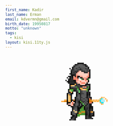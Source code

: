 ```yaml
---
first_name: Kadir 
last_name: Erman 
email: kdvermn@gmail.com
birth_date: 19950817
motto: "unknown"
tags:
  - kisi
layout: kisi.11ty.js
---
```


<style>
.art {
  position: relative;
  margin: 3em auto;
  max-width: 800px;
  padding: 0;
  text-align: center;
  width: 100%;
  position: relative;
  width: 10.5em;
  height: 13.2em;
}
.art:after {
  content: '';
  position: absolute;
  top: -0.3em;
  left: -0.3em;
  width: 0.3em;
  height: 0.3em;
  box-shadow: 0.3em 0.3em #fdfdfd,0.6em 0.3em #fdfdfd,0.9em 0.3em #fdfdfd,1.2em 0.3em #fdfdfd,1.5em 0.3em #fdfdfd,1.8em 0.3em #fdfdfd,2.1em 0.3em #fdfdfd,2.4em 0.3em #fdfdfd,2.7em 0.3em #fdfdfd,3em 0.3em #fdfdfd,3.3em 0.3em #fdfdfd,3.6em 0.3em #fdfdfd,3.9em 0.3em black,4.2em 0.3em black,4.5em 0.3em black,4.8em 0.3em black,5.1em 0.3em black,5.4em 0.3em #fdfdfd,5.7em 0.3em #fdfdfd,6em 0.3em #fdfdfd,6.3em 0.3em #fdfdfd,6.6em 0.3em #fdfdfd,6.9em 0.3em #fdfdfd,7.2em 0.3em #fdfdfd,7.5em 0.3em #fdfdfd,7.8em 0.3em #fdfdfd,8.1em 0.3em #fdfdfd,8.4em 0.3em #fdfdfd,8.7em 0.3em #fdfdfd,9em 0.3em #fdfdfd,9.3em 0.3em #fdfdfd,9.6em 0.3em #fdfdfd,9.9em 0.3em #fdfdfd,10.2em 0.3em #fdfdfd,10.5em 0.3em #fdfdfd,0.3em 0.6em #fdfdfd,0.6em 0.6em #fdfdfd,0.9em 0.6em #fdfdfd,1.2em 0.6em #fdfdfd,1.5em 0.6em #fdfdfd,1.8em 0.6em #fdfdfd,2.1em 0.6em #fdfdfd,2.4em 0.6em #fdfdfd,2.7em 0.6em #fdfdfd,3em 0.6em #fdfdfd,3.3em 0.6em black,3.6em 0.6em black,3.9em 0.6em #363536,4.2em 0.6em #545454,4.5em 0.6em #545454,4.8em 0.6em #545454,5.1em 0.6em #363536,5.4em 0.6em black,5.7em 0.6em black,6em 0.6em #fdfdfd,6.3em 0.6em #fdfdfd,6.6em 0.6em #fdfdfd,6.9em 0.6em #fdfdfd,7.2em 0.6em #fdfdfd,7.5em 0.6em #fdfdfd,7.8em 0.6em #fdfdfd,8.1em 0.6em #fdfdfd,8.4em 0.6em #fdfdfd,8.7em 0.6em #fdfdfd,9em 0.6em #fdfdfd,9.3em 0.6em #fdfdfd,9.6em 0.6em #fdfdfd,9.9em 0.6em #fdfdfd,10.2em 0.6em #fdfdfd,10.5em 0.6em #fdfdfd,0.3em 0.9em #fdfdfd,0.6em 0.9em #fdfdfd,0.9em 0.9em #fdfdfd,1.2em 0.9em #fdfdfd,1.5em 0.9em #fdfdfd,1.8em 0.9em #fdfdfd,2.1em 0.9em #fdfdfd,2.4em 0.9em #fdfdfd,2.7em 0.9em #fdfdfd,3em 0.9em black,3.3em 0.9em #363536,3.6em 0.9em #545454,3.9em 0.9em #545454,4.2em 0.9em #545454,4.5em 0.9em #545454,4.8em 0.9em #545454,5.1em 0.9em #545454,5.4em 0.9em #545454,5.7em 0.9em black,6em 0.9em black,6.3em 0.9em #fdfdfd,6.6em 0.9em #fdfdfd,6.9em 0.9em #fdfdfd,7.2em 0.9em #fdfdfd,7.5em 0.9em #fdfdfd,7.8em 0.9em #fdfdfd,8.1em 0.9em #fdfdfd,8.4em 0.9em #fdfdfd,8.7em 0.9em #fdfdfd,9em 0.9em #fdfdfd,9.3em 0.9em #fdfdfd,9.6em 0.9em #fdfdfd,9.9em 0.9em #fdfdfd,10.2em 0.9em #fdfdfd,10.5em 0.9em #fdfdfd,0.3em 1.2em #fdfdfd,0.6em 1.2em #fdfdfd,0.9em 1.2em #fdfdfd,1.2em 1.2em #fdfdfd,1.5em 1.2em #fdfdfd,1.8em 1.2em #fdfdfd,2.1em 1.2em #fdfdfd,2.4em 1.2em #fdfdfd,2.7em 1.2em black,3em 1.2em #363536,3.3em 1.2em #545454,3.6em 1.2em #545454,3.9em 1.2em #545454,4.2em 1.2em #363536,4.5em 1.2em #545454,4.8em 1.2em #545454,5.1em 1.2em #545454,5.4em 1.2em #545454,5.7em 1.2em #545454,6em 1.2em #545454,6.3em 1.2em black,6.6em 1.2em #fdfdfd,6.9em 1.2em #fdfdfd,7.2em 1.2em #fdfdfd,7.5em 1.2em #fdfdfd,7.8em 1.2em #fdfdfd,8.1em 1.2em #fdfdfd,8.4em 1.2em #fdfdfd,8.7em 1.2em #fdfdfd,9em 1.2em #fdfdfd,9.3em 1.2em #fdfdfd,9.6em 1.2em #fdfdfd,9.9em 1.2em #fdfdfd,10.2em 1.2em #fdfdfd,10.5em 1.2em #fdfdfd,0.3em 1.5em #fdfdfd,0.6em 1.5em #fdfdfd,0.9em 1.5em #fdfdfd,1.2em 1.5em #fdfdfd,1.5em 1.5em #fdfdfd,1.8em 1.5em #fdfdfd,2.1em 1.5em #363536,2.4em 1.5em #fdfdfd,2.7em 1.5em black,3em 1.5em #545454,3.3em 1.5em #545454,3.6em 1.5em #363536,3.9em 1.5em #545454,4.2em 1.5em #545454,4.5em 1.5em #363536,4.8em 1.5em #545454,5.1em 1.5em #545454,5.4em 1.5em #545454,5.7em 1.5em #363536,6em 1.5em #545454,6.3em 1.5em black,6.6em 1.5em #fdfdfd,6.9em 1.5em #fdfdfd,7.2em 1.5em #fdfdfd,7.5em 1.5em #fdfdfd,7.8em 1.5em #fdfdfd,8.1em 1.5em #fdfdfd,8.4em 1.5em #fdfdfd,8.7em 1.5em #fdfdfd,9em 1.5em #fdfdfd,9.3em 1.5em #fdfdfd,9.6em 1.5em #fdfdfd,9.9em 1.5em #fdfdfd,10.2em 1.5em #fdfdfd,10.5em 1.5em #fdfdfd,0.3em 1.8em #fdfdfd,0.6em 1.8em #fdfdfd,0.9em 1.8em #fdfdfd,1.2em 1.8em #fdfdfd,1.5em 1.8em #fdfdfd,1.8em 1.8em #fdfdfd,2.1em 1.8em #fdfdfd,2.4em 1.8em #363536,2.7em 1.8em #212121,3em 1.8em #363536,3.3em 1.8em #545454,3.6em 1.8em #545454,3.9em 1.8em #363536,4.2em 1.8em #363536,4.5em 1.8em #212121,4.8em 1.8em #363536,5.1em 1.8em #545454,5.4em 1.8em #545454,5.7em 1.8em #545454,6em 1.8em #363536,6.3em 1.8em #545454,6.6em 1.8em black,6.9em 1.8em #fdfdfd,7.2em 1.8em #fdfdfd,7.5em 1.8em #fdfdfd,7.8em 1.8em #fdfdfd,8.1em 1.8em #fdfdfd,8.4em 1.8em #fdfdfd,8.7em 1.8em #fdfdfd,9em 1.8em #fdfdfd,9.3em 1.8em #fdfdfd,9.6em 1.8em #fdfdfd,9.9em 1.8em #fdfdfd,10.2em 1.8em #fdfdfd,10.5em 1.8em #fdfdfd,0.3em 2.1em #fdfdfd,0.6em 2.1em #fdfdfd,0.9em 2.1em #fdfdfd,1.2em 2.1em #fdfdfd,1.5em 2.1em #fdfdfd,1.8em 2.1em #fdfdfd,2.1em 2.1em #fdfdfd,2.4em 2.1em black,2.7em 2.1em #363536,3em 2.1em #363536,3.3em 2.1em #212121,3.6em 2.1em #212121,3.9em 2.1em #212121,4.2em 2.1em #f59d87,4.5em 2.1em #ffccbc,4.8em 2.1em #212121,5.1em 2.1em #212121,5.4em 2.1em #212121,5.7em 2.1em #545454,6em 2.1em #363536,6.3em 2.1em #363536,6.6em 2.1em black,6.9em 2.1em #fdfdfd,7.2em 2.1em #fdfdfd,7.5em 2.1em #fdfdfd,7.8em 2.1em #fdfdfd,8.1em 2.1em #fdfdfd,8.4em 2.1em #fdfdfd,8.7em 2.1em #fdfdfd,9em 2.1em #fdfdfd,9.3em 2.1em #fdfdfd,9.6em 2.1em #fdfdfd,9.9em 2.1em #fdfdfd,10.2em 2.1em #fdfdfd,10.5em 2.1em #fdfdfd,0.3em 2.4em #fdfdfd,0.6em 2.4em #fdfdfd,0.9em 2.4em #fdfdfd,1.2em 2.4em #fdfdfd,1.5em 2.4em #fdfdfd,1.8em 2.4em #fdfdfd,2.1em 2.4em #fdfdfd,2.4em 2.4em black,2.7em 2.4em #363536,3em 2.4em #212121,3.3em 2.4em #363536,3.6em 2.4em #212121,3.9em 2.4em #f59d87,4.2em 2.4em #ffccbc,4.5em 2.4em #ffccbc,4.8em 2.4em #ffccbc,5.1em 2.4em #ffccbc,5.4em 2.4em #212121,5.7em 2.4em #212121,6em 2.4em #212121,6.3em 2.4em #f59d87,6.6em 2.4em black,6.9em 2.4em #fdfdfd,7.2em 2.4em #fdfdfd,7.5em 2.4em #fdfdfd,7.8em 2.4em #fdfdfd,8.1em 2.4em #fdfdfd,8.4em 2.4em #fdfdfd,8.7em 2.4em #fdfdfd,9em 2.4em #fdfdfd,9.3em 2.4em #fdfdfd,9.6em 2.4em #fdfdfd,9.9em 2.4em #fdfdfd,10.2em 2.4em #fdfdfd,10.5em 2.4em #fdfdfd,0.3em 2.7em #fdfdfd,0.6em 2.7em #fdfdfd,0.9em 2.7em #fdfdfd,1.2em 2.7em #fdfdfd,1.5em 2.7em #fdfdfd,1.8em 2.7em #fdfdfd,2.1em 2.7em #212121,2.4em 2.7em black,2.7em 2.7em #363536,3em 2.7em #363536,3.3em 2.7em #212121,3.6em 2.7em #f59d87,3.9em 2.7em #ffccbc,4.2em 2.7em #ffccbc,4.5em 2.7em #ffccbc,4.8em 2.7em #ffccbc,5.1em 2.7em #ffccbc,5.4em 2.7em #ffccbc,5.7em 2.7em #ffccbc,6em 2.7em #ffccbc,6.3em 2.7em #f59d87,6.6em 2.7em black,6.9em 2.7em #fdfdfd,7.2em 2.7em #fdfdfd,7.5em 2.7em #fdfdfd,7.8em 2.7em #fdfdfd,8.1em 2.7em #fdfdfd,8.4em 2.7em #fdfdfd,8.7em 2.7em #fdfdfd,9em 2.7em #fdfdfd,9.3em 2.7em #fdfdfd,9.6em 2.7em #fdfdfd,9.9em 2.7em #fdfdfd,10.2em 2.7em #fdfdfd,10.5em 2.7em #fdfdfd,0.3em 3em #fdfdfd,0.6em 3em #fdfdfd,0.9em 3em #fdfdfd,1.2em 3em #fdfdfd,1.5em 3em #fdfdfd,1.8em 3em #fdfdfd,2.1em 3em #fdfdfd,2.4em 3em #212121,2.7em 3em black,3em 3em black,3.3em 3em #212121,3.6em 3em #f59d87,3.9em 3em #f59d87,4.2em 3em #ffccbc,4.5em 3em #ffccbc,4.8em 3em #ffccbc,5.1em 3em #ffccbc,5.4em 3em #ffccbc,5.7em 3em #ffccbc,6em 3em #ffccbc,6.3em 3em #f59d87,6.6em 3em black,6.9em 3em #fdfdfd,7.2em 3em #fdfdfd,7.5em 3em #fdfdfd,7.8em 3em #fdfdfd,8.1em 3em #fdfdfd,8.4em 3em #fdfdfd,8.7em 3em #fdfdfd,9em 3em #fdfdfd,9.3em 3em #fdfdfd,9.6em 3em #fdfdfd,9.9em 3em #fdfdfd,10.2em 3em #fdfdfd,10.5em 3em #fdfdfd,0.3em 3.3em #fdfdfd,0.6em 3.3em #fdfdfd,0.9em 3.3em #fdfdfd,1.2em 3.3em #fdfdfd,1.5em 3.3em #fdfdfd,1.8em 3.3em #212121,2.1em 3.3em black,2.4em 3.3em #212121,2.7em 3.3em black,3em 3.3em #f59d87,3.3em 3.3em #212121,3.6em 3.3em #f77254,3.9em 3.3em black,4.2em 3.3em black,4.5em 3.3em #f59d87,4.8em 3.3em #f59d87,5.1em 3.3em #ffccbc,5.4em 3.3em #ffccbc,5.7em 3.3em #ffccbc,6em 3.3em #f59d87,6.3em 3.3em #f77254,6.6em 3.3em black,6.9em 3.3em #fdfdfd,7.2em 3.3em #fdfdfd,7.5em 3.3em #fdfdfd,7.8em 3.3em #fdfdfd,8.1em 3.3em #fdfdfd,8.4em 3.3em #fdfdfd,8.7em 3.3em #fdfdfd,9em 3.3em #fdfdfd,9.3em 3.3em #fdfdfd,9.6em 3.3em #fdfdfd,9.9em 3.3em #fdfdfd,10.2em 3.3em #fdfdfd,10.5em 3.3em #fdfdfd,0.3em 3.6em #fdfdfd,0.6em 3.6em #fdfdfd,0.9em 3.6em #fdfdfd,1.2em 3.6em #fdfdfd,1.5em 3.6em #212121,1.8em 3.6em #fdfdfd,2.1em 3.6em black,2.4em 3.6em #212121,2.7em 3.6em black,3em 3.6em #f59d87,3.3em 3.6em #f77254,3.6em 3.6em #f77254,3.9em 3.6em black,4.2em 3.6em #bdbdbd,4.5em 3.6em black,4.8em 3.6em black,5.1em 3.6em #f59d87,5.4em 3.6em #f59d87,5.7em 3.6em #f59d87,6em 3.6em #f59d87,6.3em 3.6em black,6.6em 3.6em black,6.9em 3.6em #fdfdfd,7.2em 3.6em #fdfdfd,7.5em 3.6em #fdfdfd,7.8em 3.6em #fdfdfd,8.1em 3.6em #fdfdfd,8.4em 3.6em #fdfdfd,8.7em 3.6em #fdfdfd,9em 3.6em #fdfdfd,9.3em 3.6em #fdfdfd,9.6em 3.6em #fdfdfd,9.9em 3.6em #fdfdfd,10.2em 3.6em #fdfdfd,10.5em 3.6em #fdfdfd,0.3em 3.9em #fdfdfd,0.6em 3.9em #fdfdfd,0.9em 3.9em #fdfdfd,1.2em 3.9em #fdfdfd,1.5em 3.9em #fdfdfd,1.8em 3.9em #212121,2.1em 3.9em black,2.4em 3.9em #212121,2.7em 3.9em #212121,3em 3.9em #f77254,3.3em 3.9em #f77254,3.6em 3.9em #f59d87,3.9em 3.9em #f77254,4.2em 3.9em white,4.5em 3.9em white,4.8em 3.9em #48922c,5.1em 3.9em black,5.4em 3.9em #f59d87,5.7em 3.9em #f77254,6em 3.9em black,6.3em 3.9em #48922c,6.6em 3.9em #fdfdfd,6.9em 3.9em #fdfdfd,7.2em 3.9em #fdfdfd,7.5em 3.9em #fdfdfd,7.8em 3.9em #fdfdfd,8.1em 3.9em #fdfdfd,8.4em 3.9em #fdfdfd,8.7em 3.9em #fdfdfd,9em 3.9em #fdfdfd,9.3em 3.9em #fdfdfd,9.6em 3.9em #fdfdfd,9.9em 3.9em #fdfdfd,10.2em 3.9em #fdfdfd,10.5em 3.9em #fdfdfd,0.3em 4.2em #fdfdfd,0.6em 4.2em #fdfdfd,0.9em 4.2em #fdfdfd,1.2em 4.2em #212121,1.5em 4.2em #fdfdfd,1.8em 4.2em black,2.1em 4.2em #212121,2.4em 4.2em #212121,2.7em 4.2em #212121,3em 4.2em black,3.3em 4.2em black,3.6em 4.2em #f59d87,3.9em 4.2em #f59d87,4.2em 4.2em #ffccbc,4.5em 4.2em #ffccbc,4.8em 4.2em #ffccbc,5.1em 4.2em #ffccbc,5.4em 4.2em #ffccbc,5.7em 4.2em #f77254,6em 4.2em #ffccbc,6.3em 4.2em black,6.6em 4.2em #fdfdfd,6.9em 4.2em #fdfdfd,7.2em 4.2em #fdfdfd,7.5em 4.2em #fdfdfd,7.8em 4.2em #fdfdfd,8.1em 4.2em #fdfdfd,8.4em 4.2em #fdfdfd,8.7em 4.2em #fdfdfd,9em 4.2em #fdfdfd,9.3em 4.2em #fdfdfd,9.6em 4.2em #fdfdfd,9.9em 4.2em #fdfdfd,10.2em 4.2em #fdfdfd,10.5em 4.2em #fdfdfd,0.3em 4.5em #fdfdfd,0.6em 4.5em #fdfdfd,0.9em 4.5em #fdfdfd,1.2em 4.5em #fdfdfd,1.5em 4.5em #212121,1.8em 4.5em black,2.1em 4.5em #212121,2.4em 4.5em #212121,2.7em 4.5em #212121,3em 4.5em #212121,3.3em 4.5em black,3.6em 4.5em #f59d87,3.9em 4.5em #ffccbc,4.2em 4.5em #ffccbc,4.5em 4.5em #f77254,4.8em 4.5em #ffccbc,5.1em 4.5em #ffccbc,5.4em 4.5em #ffccbc,5.7em 4.5em #ffccbc,6em 4.5em #f59d87,6.3em 4.5em black,6.6em 4.5em #fdfdfd,6.9em 4.5em #fdfdfd,7.2em 4.5em #fdfdfd,7.5em 4.5em #fdfdfd,7.8em 4.5em #fdfdfd,8.1em 4.5em #fdfdfd,8.4em 4.5em #fdfdfd,8.7em 4.5em #fdfdfd,9em 4.5em #fdfdfd,9.3em 4.5em #fdfdfd,9.6em 4.5em #fdfdfd,9.9em 4.5em #fdfdfd,10.2em 4.5em #fdfdfd,10.5em 4.5em #fdfdfd,0.3em 4.8em #fdfdfd,0.6em 4.8em #fdfdfd,0.9em 4.8em #fdfdfd,1.2em 4.8em #fdfdfd,1.5em 4.8em #fdfdfd,1.8em 4.8em black,2.1em 4.8em #212121,2.4em 4.8em #212121,2.7em 4.8em #212121,3em 4.8em #212121,3.3em 4.8em black,3.6em 4.8em #363536,3.9em 4.8em #f59d87,4.2em 4.8em #ffccbc,4.5em 4.8em #ffccbc,4.8em 4.8em #f77254,5.1em 4.8em #f77254,5.4em 4.8em #f77254,5.7em 4.8em #ffccbc,6em 4.8em black,6.3em 4.8em #fdfdfd,6.6em 4.8em #fdfdfd,6.9em 4.8em #fdfdfd,7.2em 4.8em #fdfdfd,7.5em 4.8em #fdfdfd,7.8em 4.8em #fdfdfd,8.1em 4.8em #fdfdfd,8.4em 4.8em #fdfdfd,8.7em 4.8em #fdfdfd,9em 4.8em #fdfdfd,9.3em 4.8em #fdfdfd,9.6em 4.8em #fdfdfd,9.9em 4.8em #fdfdfd,10.2em 4.8em #fdfdfd,10.5em 4.8em #fdfdfd,0.3em 5.1em #fdfdfd,0.6em 5.1em #fdfdfd,0.9em 5.1em #fdfdfd,1.2em 5.1em #fdfdfd,1.5em 5.1em #fdfdfd,1.8em 5.1em #fdfdfd,2.1em 5.1em black,2.4em 5.1em black,2.7em 5.1em black,3em 5.1em black,3.3em 5.1em #ffab40,3.6em 5.1em #212121,3.9em 5.1em #363536,4.2em 5.1em black,4.5em 5.1em #f59d87,4.8em 5.1em #ffccbc,5.1em 5.1em #ffccbc,5.4em 5.1em #ffccbc,5.7em 5.1em black,6em 5.1em black,6.3em 5.1em black,6.6em 5.1em black,6.9em 5.1em #fdfdfd,7.2em 5.1em #fdfdfd,7.5em 5.1em #fdfdfd,7.8em 5.1em #fdfdfd,8.1em 5.1em #fdfdfd,8.4em 5.1em #fdfdfd,8.7em 5.1em #fdfdfd,9em 5.1em #fdfdfd,9.3em 5.1em #fdfdfd,9.6em 5.1em #fdfdfd,9.9em 5.1em #fdfdfd,10.2em 5.1em #fdfdfd,10.5em 5.1em #fdfdfd,0.3em 5.4em #fdfdfd,0.6em 5.4em #fdfdfd,0.9em 5.4em #fdfdfd,1.2em 5.4em #fdfdfd,1.5em 5.4em #fdfdfd,1.8em 5.4em #fdfdfd,2.1em 5.4em black,2.4em 5.4em #ffab40,2.7em 5.4em #ffcc80,3em 5.4em #ffcc80,3.3em 5.4em #363536,3.6em 5.4em #212121,3.9em 5.4em #363536,4.2em 5.4em #363536,4.5em 5.4em black,4.8em 5.4em black,5.1em 5.4em black,5.4em 5.4em black,5.7em 5.4em black,6em 5.4em #545454,6.3em 5.4em #545454,6.6em 5.4em black,6.9em 5.4em #fdfdfd,7.2em 5.4em #fdfdfd,7.5em 5.4em #fdfdfd,7.8em 5.4em #fdfdfd,8.1em 5.4em #fdfdfd,8.4em 5.4em #fdfdfd,8.7em 5.4em #fdfdfd,9em 5.4em #fdfdfd,9.3em 5.4em #fdfdfd,9.6em 5.4em #fdfdfd,9.9em 5.4em #fdfdfd,10.2em 5.4em #fdfdfd,10.5em 5.4em #fdfdfd,0.3em 5.7em #fdfdfd,0.6em 5.7em #fdfdfd,0.9em 5.7em #fdfdfd,1.2em 5.7em #fdfdfd,1.5em 5.7em #fdfdfd,1.8em 5.7em #fdfdfd,2.1em 5.7em black,2.4em 5.7em #545454,2.7em 5.7em #545454,3em 5.7em #545454,3.3em 5.7em #545454,3.6em 5.7em #48922c,3.9em 5.7em #212121,4.2em 5.7em #363536,4.5em 5.7em #363536,4.8em 5.7em #363536,5.1em 5.7em #f59d87,5.4em 5.7em #f77254,5.7em 5.7em #f59d87,6em 5.7em #212121,6.3em 5.7em #48922c,6.6em 5.7em black,6.9em 5.7em #fdfdfd,7.2em 5.7em #fdfdfd,7.5em 5.7em #fdfdfd,7.8em 5.7em #fdfdfd,8.1em 5.7em #fdfdfd,8.4em 5.7em #fdfdfd,8.7em 5.7em #fdfdfd,9em 5.7em #fdfdfd,9.3em 5.7em #fdfdfd,9.6em 5.7em #fdfdfd,9.9em 5.7em #fdfdfd,10.2em 5.7em #fdfdfd,10.5em 5.7em #fdfdfd,0.3em 6em #fdfdfd,0.6em 6em #fdfdfd,0.9em 6em #fdfdfd,1.2em 6em #fdfdfd,1.5em 6em #fdfdfd,1.8em 6em #fdfdfd,2.1em 6em black,2.4em 6em #212121,2.7em 6em #212121,3em 6em #363536,3.3em 6em #363536,3.6em 6em #363536,3.9em 6em #48922c,4.2em 6em #212121,4.5em 6em #ffab40,4.8em 6em #ffab40,5.1em 6em #545454,5.4em 6em #545454,5.7em 6em #545454,6em 6em #48922c,6.3em 6em #545454,6.6em 6em black,6.9em 6em #fdfdfd,7.2em 6em #fdfdfd,7.5em 6em #fdfdfd,7.8em 6em #fdfdfd,8.1em 6em #fdfdfd,8.4em 6em #fdfdfd,8.7em 6em #fdfdfd,9em 6em #fdfdfd,9.3em 6em #fdfdfd,9.6em 6em #fdfdfd,9.9em 6em #fdfdfd,10.2em 6em #fdfdfd,10.5em 6em #fdfdfd,0.3em 6.3em #fdfdfd,0.6em 6.3em #fdfdfd,0.9em 6.3em #fdfdfd,1.2em 6.3em #fdfdfd,1.5em 6.3em #fdfdfd,1.8em 6.3em black,2.1em 6.3em #48922c,2.4em 6.3em #48922c,2.7em 6.3em #48922c,3em 6.3em #212121,3.3em 6.3em #212121,3.6em 6.3em #363536,3.9em 6.3em #5fda65,4.2em 6.3em #212121,4.5em 6.3em #363536,4.8em 6.3em #ffab40,5.1em 6.3em #ffcc80,5.4em 6.3em #ffcc80,5.7em 6.3em #ffab40,6em 6.3em #48922c,6.3em 6.3em black,6.6em 6.3em black,6.9em 6.3em #fdfdfd,7.2em 6.3em #fdfdfd,7.5em 6.3em #fdfdfd,7.8em 6.3em #fdfdfd,8.1em 6.3em #fdfdfd,8.4em 6.3em #fdfdfd,8.7em 6.3em #fdfdfd,9em 6.3em #fdfdfd,9.3em 6.3em #fdfdfd,9.6em 6.3em #fdfdfd,9.9em 6.3em #fdfdfd,10.2em 6.3em #fdfdfd,10.5em 6.3em #fdfdfd,0.3em 6.6em #fdfdfd,0.6em 6.6em #fdfdfd,0.9em 6.6em #fdfdfd,1.2em 6.6em #fdfdfd,1.5em 6.6em #fdfdfd,1.8em 6.6em black,2.1em 6.6em #ffcc80,2.4em 6.6em #5fda65,2.7em 6.6em #48922c,3em 6.6em black,3.3em 6.6em black,3.6em 6.6em #212121,3.9em 6.6em #545454,4.2em 6.6em #5fda65,4.5em 6.6em #212121,4.8em 6.6em #363536,5.1em 6.6em #545454,5.4em 6.6em #545454,5.7em 6.6em #545454,6em 6.6em #48922c,6.3em 6.6em black,6.6em 6.6em #fdfdfd,6.9em 6.6em #fdfdfd,7.2em 6.6em #fdfdfd,7.5em 6.6em #fdfdfd,7.8em 6.6em #fdfdfd,8.1em 6.6em #fdfdfd,8.4em 6.6em #fdfdfd,8.7em 6.6em #fdfdfd,9em 6.6em #fdfdfd,9.3em 6.6em #fdfdfd,9.6em 6.6em #fdfdfd,9.9em 6.6em #fdfdfd,10.2em 6.6em #fdfdfd,10.5em 6.6em #fdfdfd,0.3em 6.9em #fdfdfd,0.6em 6.9em #fdfdfd,0.9em 6.9em #fdfdfd,1.2em 6.9em #fdfdfd,1.5em 6.9em #fdfdfd,1.8em 6.9em black,2.1em 6.9em black,2.4em 6.9em #ffab40,2.7em 6.9em black,3em 6.9em #fdfdfd,3.3em 6.9em #fdfdfd,3.6em 6.9em black,3.9em 6.9em #212121,4.2em 6.9em #5fda65,4.5em 6.9em #212121,4.8em 6.9em #363536,5.1em 6.9em #545454,5.4em 6.9em #545454,5.7em 6.9em #545454,6em 6.9em black,6.3em 6.9em #212121,6.6em 6.9em black,6.9em 6.9em #fdfdfd,7.2em 6.9em #fdfdfd,7.5em 6.9em #fdfdfd,7.8em 6.9em #fdfdfd,8.1em 6.9em #fdfdfd,8.4em 6.9em #fdfdfd,8.7em 6.9em #fdfdfd,9em 6.9em #fdfdfd,9.3em 6.9em #fdfdfd,9.6em 6.9em #fdfdfd,9.9em 6.9em #fdfdfd,10.2em 6.9em #fdfdfd,10.5em 6.9em #fdfdfd,0.3em 7.2em #fdfdfd,0.6em 7.2em #fdfdfd,0.9em 7.2em #fdfdfd,1.2em 7.2em #fdfdfd,1.5em 7.2em black,1.8em 7.2em #545454,2.1em 7.2em #545454,2.4em 7.2em black,2.7em 7.2em black,3em 7.2em #fdfdfd,3.3em 7.2em #fdfdfd,3.6em 7.2em black,3.9em 7.2em #545454,4.2em 7.2em black,4.5em 7.2em #212121,4.8em 7.2em #363536,5.1em 7.2em #363536,5.4em 7.2em #545454,5.7em 7.2em #545454,6em 7.2em black,6.3em 7.2em #212121,6.6em 7.2em black,6.9em 7.2em #fdfdfd,7.2em 7.2em #fdfdfd,7.5em 7.2em #fdfdfd,7.8em 7.2em #fdfdfd,8.1em 7.2em #fdfdfd,8.4em 7.2em #fdfdfd,8.7em 7.2em #fdfdfd,9em 7.2em #fdfdfd,9.3em 7.2em #fdfdfd,9.6em 7.2em #fdfdfd,9.9em 7.2em #fdfdfd,10.2em 7.2em #fdfdfd,10.5em 7.2em #fdfdfd,0.3em 7.5em #fdfdfd,0.6em 7.5em #fdfdfd,0.9em 7.5em #fdfdfd,1.2em 7.5em #fdfdfd,1.5em 7.5em black,1.8em 7.5em #ffab40,2.1em 7.5em #545454,2.4em 7.5em black,2.7em 7.5em #fdfdfd,3em 7.5em #fdfdfd,3.3em 7.5em #fdfdfd,3.6em 7.5em black,3.9em 7.5em #545454,4.2em 7.5em #545454,4.5em 7.5em #212121,4.8em 7.5em #545454,5.1em 7.5em #545454,5.4em 7.5em #545454,5.7em 7.5em #545454,6em 7.5em black,6.3em 7.5em #212121,6.6em 7.5em black,6.9em 7.5em #fdfdfd,7.2em 7.5em #fdfdfd,7.5em 7.5em #fdfdfd,7.8em 7.5em #fdfdfd,8.1em 7.5em #fdfdfd,8.4em 7.5em #fdfdfd,8.7em 7.5em #fdfdfd,9em 7.5em #fdfdfd,9.3em 7.5em #fdfdfd,9.6em 7.5em #fdfdfd,9.9em 7.5em #fdfdfd,10.2em 7.5em #fdfdfd,10.5em 7.5em #fdfdfd,0.3em 7.8em #fdfdfd,0.6em 7.8em #fdfdfd,0.9em 7.8em #fdfdfd,1.2em 7.8em #fdfdfd,1.5em 7.8em black,1.8em 7.8em #ffcc80,2.1em 7.8em #ffab40,2.4em 7.8em black,2.7em 7.8em #fdfdfd,3em 7.8em #fdfdfd,3.3em 7.8em #fdfdfd,3.6em 7.8em black,3.9em 7.8em #545454,4.2em 7.8em #545454,4.5em 7.8em #212121,4.8em 7.8em #545454,5.1em 7.8em #545454,5.4em 7.8em #545454,5.7em 7.8em #545454,6em 7.8em black,6.3em 7.8em #363536,6.6em 7.8em #212121,6.9em 7.8em #fdfdfd,7.2em 7.8em #fdfdfd,7.5em 7.8em #fdfdfd,7.8em 7.8em #fdfdfd,8.1em 7.8em #fdfdfd,8.4em 7.8em #fdfdfd,8.7em 7.8em #fdfdfd,9em 7.8em #fdfdfd,9.3em 7.8em #fdfdfd,9.6em 7.8em #fdfdfd,9.9em 7.8em #fdfdfd,10.2em 7.8em #fdfdfd,10.5em 7.8em #fdfdfd,0.3em 8.1em #fdfdfd,0.6em 8.1em #fdfdfd,0.9em 8.1em #fdfdfd,1.2em 8.1em #fdfdfd,1.5em 8.1em black,1.8em 8.1em #ffcc80,2.1em 8.1em #ffab40,2.4em 8.1em black,2.7em 8.1em #fdfdfd,3em 8.1em #fdfdfd,3.3em 8.1em black,3.6em 8.1em #363536,3.9em 8.1em #545454,4.2em 8.1em #545454,4.5em 8.1em #212121,4.8em 8.1em #363536,5.1em 8.1em #545454,5.4em 8.1em #545454,5.7em 8.1em #363536,6em 8.1em black,6.3em 8.1em #363536,6.6em 8.1em #212121,6.9em 8.1em black,7.2em 8.1em #fdfdfd,7.5em 8.1em #fdfdfd,7.8em 8.1em #fdfdfd,8.1em 8.1em #fdfdfd,8.4em 8.1em #fdfdfd,8.7em 8.1em #fdfdfd,9em 8.1em #fdfdfd,9.3em 8.1em #ffab40,9.6em 8.1em #ffcc80,9.9em 8.1em #ffcc80,10.2em 8.1em #fdfdfd,10.5em 8.1em #fdfdfd,0.3em 8.4em #fdfdfd,0.6em 8.4em #fdfdfd,0.9em 8.4em #fdfdfd,1.2em 8.4em #fdfdfd,1.5em 8.4em black,1.8em 8.4em #ffcc80,2.1em 8.4em #ffab40,2.4em 8.4em black,2.7em 8.4em #fdfdfd,3em 8.4em #fdfdfd,3.3em 8.4em black,3.6em 8.4em #363536,3.9em 8.4em #363536,4.2em 8.4em #545454,4.5em 8.4em #212121,4.8em 8.4em #545454,5.1em 8.4em #363536,5.4em 8.4em #363536,5.7em 8.4em #545454,6em 8.4em #363536,6.3em 8.4em black,6.6em 8.4em #f77254,6.9em 8.4em black,7.2em 8.4em #fdfdfd,7.5em 8.4em #fdfdfd,7.8em 8.4em #fdfdfd,8.1em 8.4em #fdfdfd,8.4em 8.4em #fdfdfd,8.7em 8.4em #fdfdfd,9em 8.4em #ffab40,9.3em 8.4em #00e5ff,9.6em 8.4em #b2ebf2,9.9em 8.4em #fdfdfd,10.2em 8.4em #ffab40,10.5em 8.4em #fdfdfd,0.3em 8.7em #fdfdfd,0.6em 8.7em #fdfdfd,0.9em 8.7em #ffab40,1.2em 8.7em #ffab40,1.5em 8.7em black,1.8em 8.7em #ffcc80,2.1em 8.7em #ffab40,2.4em 8.7em black,2.7em 8.7em black,3em 8.7em #d97d0d,3.3em 8.7em black,3.6em 8.7em #363536,3.9em 8.7em #363536,4.2em 8.7em #363536,4.5em 8.7em #212121,4.8em 8.7em #363536,5.1em 8.7em #545454,5.4em 8.7em #545454,5.7em 8.7em #363536,6em 8.7em #545454,6.3em 8.7em black,6.6em 8.7em #d97d0d,6.9em 8.7em #d97d0d,7.2em 8.7em #ffcc80,7.5em 8.7em #ffab40,7.8em 8.7em #ffcc80,8.1em 8.7em #ffab40,8.4em 8.7em #ffcc80,8.7em 8.7em #ffab40,9em 8.7em #00e5ff,9.3em 8.7em #b2ebf2,9.6em 8.7em #b2ebf2,9.9em 8.7em #b2ebf2,10.2em 8.7em #fdfdfd,10.5em 8.7em #ffab40,0.3em 9em #ffab40,0.6em 9em #ffab40,0.9em 9em #d97d0d,1.2em 9em #d97d0d,1.5em 9em black,1.8em 9em #ffab40,2.1em 9em #ffab40,2.4em 9em black,2.7em 9em #ffccbc,3em 9em black,3.3em 9em black,3.6em 9em #545454,3.9em 9em #363536,4.2em 9em black,4.5em 9em #48922c,4.8em 9em #363536,5.1em 9em #363536,5.4em 9em #363536,5.7em 9em #545454,6em 9em #363536,6.3em 9em black,6.6em 9em #d97d0d,6.9em 9em #d97d0d,7.2em 9em #d97d0d,7.5em 9em #ffcc80,7.8em 9em #ffab40,8.1em 9em #ffcc80,8.4em 9em #ffab40,8.7em 9em #ffcc80,9em 9em #00e5ff,9.3em 9em #b2ebf2,9.6em 9em #b2ebf2,9.9em 9em #b2ebf2,10.2em 9em #fdfdfd,10.5em 9em #ffcc80,0.3em 9.3em #fdfdfd,0.6em 9.3em #fdfdfd,0.9em 9.3em #fdfdfd,1.2em 9.3em #fdfdfd,1.5em 9.3em black,1.8em 9.3em black,2.1em 9.3em black,2.4em 9.3em #ffccbc,2.7em 9.3em #f77254,3em 9.3em #ffccbc,3.3em 9.3em black,3.6em 9.3em #545454,3.9em 9.3em #363536,4.2em 9.3em black,4.5em 9.3em black,4.8em 9.3em #48922c,5.1em 9.3em #363536,5.4em 9.3em #545454,5.7em 9.3em #363536,6em 9.3em #545454,6.3em 9.3em black,6.6em 9.3em #f77254,6.9em 9.3em #f77254,7.2em 9.3em black,7.5em 9.3em #fdfdfd,7.8em 9.3em #fdfdfd,8.1em 9.3em #fdfdfd,8.4em 9.3em #fdfdfd,8.7em 9.3em #fdfdfd,9em 9.3em #ffab40,9.3em 9.3em #00e5ff,9.6em 9.3em #00e5ff,9.9em 9.3em #fdfdfd,10.2em 9.3em #fdfdfd,10.5em 9.3em #fdfdfd,0.3em 9.6em #fdfdfd,0.6em 9.6em #fdfdfd,0.9em 9.6em #fdfdfd,1.2em 9.6em #fdfdfd,1.5em 9.6em black,1.8em 9.6em #f59d87,2.1em 9.6em #ffccbc,2.4em 9.6em #ffccbc,2.7em 9.6em #f77254,3em 9.6em black,3.3em 9.6em #363536,3.6em 9.6em #545454,3.9em 9.6em #545454,4.2em 9.6em black,4.5em 9.6em #545454,4.8em 9.6em black,5.1em 9.6em #5fda65,5.4em 9.6em #363536,5.7em 9.6em #545454,6em 9.6em black,6.3em 9.6em #363536,6.6em 9.6em black,6.9em 9.6em black,7.2em 9.6em #fdfdfd,7.5em 9.6em #fdfdfd,7.8em 9.6em #fdfdfd,8.1em 9.6em #fdfdfd,8.4em 9.6em #fdfdfd,8.7em 9.6em #fdfdfd,9em 9.6em #fdfdfd,9.3em 9.6em #ffab40,9.6em 9.6em #ffcc80,9.9em 9.6em #fdfdfd,10.2em 9.6em #fdfdfd,10.5em 9.6em #fdfdfd,0.3em 9.9em #fdfdfd,0.6em 9.9em #fdfdfd,0.9em 9.9em #fdfdfd,1.2em 9.9em #fdfdfd,1.5em 9.9em #fdfdfd,1.8em 9.9em black,2.1em 9.9em black,2.4em 9.9em #f59d87,2.7em 9.9em #ffccbc,3em 9.9em black,3.3em 9.9em #363536,3.6em 9.9em #545454,3.9em 9.9em #363536,4.2em 9.9em black,4.5em 9.9em #545454,4.8em 9.9em black,5.1em 9.9em black,5.4em 9.9em #48922c,5.7em 9.9em black,6em 9.9em #363536,6.3em 9.9em #363536,6.6em 9.9em black,6.9em 9.9em black,7.2em 9.9em #fdfdfd,7.5em 9.9em #fdfdfd,7.8em 9.9em #fdfdfd,8.1em 9.9em #fdfdfd,8.4em 9.9em #fdfdfd,8.7em 9.9em #fdfdfd,9em 9.9em #fdfdfd,9.3em 9.9em #fdfdfd,9.6em 9.9em #fdfdfd,9.9em 9.9em #fdfdfd,10.2em 9.9em #fdfdfd,10.5em 9.9em #fdfdfd,0.3em 10.2em #fdfdfd,0.6em 10.2em #fdfdfd,0.9em 10.2em #fdfdfd,1.2em 10.2em #fdfdfd,1.5em 10.2em #fdfdfd,1.8em 10.2em #fdfdfd,2.1em 10.2em #fdfdfd,2.4em 10.2em black,2.7em 10.2em black,3em 10.2em #363536,3.3em 10.2em #363536,3.6em 10.2em #363536,3.9em 10.2em black,4.2em 10.2em #363536,4.5em 10.2em black,4.8em 10.2em black,5.1em 10.2em #48922c,5.4em 10.2em black,5.7em 10.2em #363536,6em 10.2em #363536,6.3em 10.2em #363536,6.6em 10.2em black,6.9em 10.2em black,7.2em 10.2em black,7.5em 10.2em #fdfdfd,7.8em 10.2em #fdfdfd,8.1em 10.2em #fdfdfd,8.4em 10.2em #fdfdfd,8.7em 10.2em #fdfdfd,9em 10.2em #fdfdfd,9.3em 10.2em #fdfdfd,9.6em 10.2em #fdfdfd,9.9em 10.2em #fdfdfd,10.2em 10.2em #fdfdfd,10.5em 10.2em #fdfdfd,0.3em 10.5em #fdfdfd,0.6em 10.5em #fdfdfd,0.9em 10.5em #fdfdfd,1.2em 10.5em #fdfdfd,1.5em 10.5em #fdfdfd,1.8em 10.5em #fdfdfd,2.1em 10.5em #fdfdfd,2.4em 10.5em #fdfdfd,2.7em 10.5em black,3em 10.5em #363536,3.3em 10.5em #545454,3.6em 10.5em #545454,3.9em 10.5em black,4.2em 10.5em black,4.5em 10.5em black,4.8em 10.5em #48922c,5.1em 10.5em #48922c,5.4em 10.5em black,5.7em 10.5em #363536,6em 10.5em #212121,6.3em 10.5em #363536,6.6em 10.5em black,6.9em 10.5em #212121,7.2em 10.5em black,7.5em 10.5em #fdfdfd,7.8em 10.5em #fdfdfd,8.1em 10.5em #fdfdfd,8.4em 10.5em #fdfdfd,8.7em 10.5em #fdfdfd,9em 10.5em #fdfdfd,9.3em 10.5em #fdfdfd,9.6em 10.5em #fdfdfd,9.9em 10.5em #fdfdfd,10.2em 10.5em #fdfdfd,10.5em 10.5em #fdfdfd,0.3em 10.8em #fdfdfd,0.6em 10.8em #fdfdfd,0.9em 10.8em #fdfdfd,1.2em 10.8em #fdfdfd,1.5em 10.8em #fdfdfd,1.8em 10.8em #fdfdfd,2.1em 10.8em #fdfdfd,2.4em 10.8em #fdfdfd,2.7em 10.8em black,3em 10.8em #545454,3.3em 10.8em #545454,3.6em 10.8em #545454,3.9em 10.8em black,4.2em 10.8em black,4.5em 10.8em #48922c,4.8em 10.8em #48922c,5.1em 10.8em #48922c,5.4em 10.8em black,5.7em 10.8em #212121,6em 10.8em #212121,6.3em 10.8em #363536,6.6em 10.8em black,6.9em 10.8em #363536,7.2em 10.8em black,7.5em 10.8em #fdfdfd,7.8em 10.8em #fdfdfd,8.1em 10.8em #fdfdfd,8.4em 10.8em #fdfdfd,8.7em 10.8em #fdfdfd,9em 10.8em #fdfdfd,9.3em 10.8em #fdfdfd,9.6em 10.8em #fdfdfd,9.9em 10.8em #fdfdfd,10.2em 10.8em #fdfdfd,10.5em 10.8em #fdfdfd,0.3em 11.1em #fdfdfd,0.6em 11.1em #fdfdfd,0.9em 11.1em #fdfdfd,1.2em 11.1em #fdfdfd,1.5em 11.1em #fdfdfd,1.8em 11.1em #fdfdfd,2.1em 11.1em #fdfdfd,2.4em 11.1em #fdfdfd,2.7em 11.1em black,3em 11.1em #ffcc80,3.3em 11.1em #545454,3.6em 11.1em #545454,3.9em 11.1em black,4.2em 11.1em black,4.5em 11.1em #48922c,4.8em 11.1em #48922c,5.1em 11.1em #48922c,5.4em 11.1em #48922c,5.7em 11.1em black,6em 11.1em #363536,6.3em 11.1em #212121,6.6em 11.1em black,6.9em 11.1em #363536,7.2em 11.1em black,7.5em 11.1em #fdfdfd,7.8em 11.1em #fdfdfd,8.1em 11.1em #fdfdfd,8.4em 11.1em #fdfdfd,8.7em 11.1em #fdfdfd,9em 11.1em #fdfdfd,9.3em 11.1em #fdfdfd,9.6em 11.1em #fdfdfd,9.9em 11.1em #fdfdfd,10.2em 11.1em #fdfdfd,10.5em 11.1em #fdfdfd,0.3em 11.4em #fdfdfd,0.6em 11.4em #fdfdfd,0.9em 11.4em #fdfdfd,1.2em 11.4em #fdfdfd,1.5em 11.4em #fdfdfd,1.8em 11.4em #fdfdfd,2.1em 11.4em #fdfdfd,2.4em 11.4em black,2.7em 11.4em #363536,3em 11.4em #545454,3.3em 11.4em #ffcc80,3.6em 11.4em #ffcc80,3.9em 11.4em black,4.2em 11.4em #48922c,4.5em 11.4em #48922c,4.8em 11.4em #d97d0d,5.1em 11.4em #d97d0d,5.4em 11.4em #d97d0d,5.7em 11.4em black,6em 11.4em #212121,6.3em 11.4em #363536,6.6em 11.4em black,6.9em 11.4em #d97d0d,7.2em 11.4em #ffab40,7.5em 11.4em black,7.8em 11.4em #fdfdfd,8.1em 11.4em #fdfdfd,8.4em 11.4em #fdfdfd,8.7em 11.4em #fdfdfd,9em 11.4em #fdfdfd,9.3em 11.4em #fdfdfd,9.6em 11.4em #fdfdfd,9.9em 11.4em #fdfdfd,10.2em 11.4em #fdfdfd,10.5em 11.4em #fdfdfd,0.3em 11.7em #fdfdfd,0.6em 11.7em #fdfdfd,0.9em 11.7em #fdfdfd,1.2em 11.7em #fdfdfd,1.5em 11.7em #fdfdfd,1.8em 11.7em #fdfdfd,2.1em 11.7em #fdfdfd,2.4em 11.7em black,2.7em 11.7em #545454,3em 11.7em #545454,3.3em 11.7em #545454,3.6em 11.7em #363536,3.9em 11.7em black,4.2em 11.7em #d97d0d,4.5em 11.7em #d97d0d,4.8em 11.7em #48922c,5.1em 11.7em #48922c,5.4em 11.7em #48922c,5.7em 11.7em black,6em 11.7em #212121,6.3em 11.7em #363536,6.6em 11.7em black,6.9em 11.7em #363536,7.2em 11.7em #363536,7.5em 11.7em black,7.8em 11.7em #fdfdfd,8.1em 11.7em #fdfdfd,8.4em 11.7em #fdfdfd,8.7em 11.7em #fdfdfd,9em 11.7em #fdfdfd,9.3em 11.7em #fdfdfd,9.6em 11.7em #fdfdfd,9.9em 11.7em #fdfdfd,10.2em 11.7em #fdfdfd,10.5em 11.7em #fdfdfd,0.3em 12em #fdfdfd,0.6em 12em #fdfdfd,0.9em 12em #fdfdfd,1.2em 12em #fdfdfd,1.5em 12em #fdfdfd,1.8em 12em #fdfdfd,2.1em 12em #fdfdfd,2.4em 12em black,2.7em 12em #363536,3em 12em #545454,3.3em 12em #545454,3.6em 12em black,3.9em 12em #48922c,4.2em 12em #48922c,4.5em 12em #48922c,4.8em 12em #48922c,5.1em 12em #48922c,5.4em 12em #48922c,5.7em 12em black,6em 12em #212121,6.3em 12em #363536,6.6em 12em black,6.9em 12em #363536,7.2em 12em #363536,7.5em 12em black,7.8em 12em #fdfdfd,8.1em 12em #fdfdfd,8.4em 12em #fdfdfd,8.7em 12em #fdfdfd,9em 12em #fdfdfd,9.3em 12em #fdfdfd,9.6em 12em #fdfdfd,9.9em 12em #fdfdfd,10.2em 12em #fdfdfd,10.5em 12em #fdfdfd,0.3em 12.3em #fdfdfd,0.6em 12.3em #fdfdfd,0.9em 12.3em #fdfdfd,1.2em 12.3em #fdfdfd,1.5em 12.3em #fdfdfd,1.8em 12.3em #fdfdfd,2.1em 12.3em #fdfdfd,2.4em 12.3em #fdfdfd,2.7em 12.3em black,3em 12.3em black,3.3em 12.3em #363536,3.6em 12.3em black,3.9em 12.3em #48922c,4.2em 12.3em #48922c,4.5em 12.3em #fdfdfd,4.8em 12.3em #fdfdfd,5.1em 12.3em #fdfdfd,5.4em 12.3em #fdfdfd,5.7em 12.3em black,6em 12.3em #363536,6.3em 12.3em #212121,6.6em 12.3em black,6.9em 12.3em #212121,7.2em 12.3em black,7.5em 12.3em black,7.8em 12.3em #fdfdfd,8.1em 12.3em #fdfdfd,8.4em 12.3em #fdfdfd,8.7em 12.3em #fdfdfd,9em 12.3em #fdfdfd,9.3em 12.3em #fdfdfd,9.6em 12.3em #fdfdfd,9.9em 12.3em #fdfdfd,10.2em 12.3em #fdfdfd,10.5em 12.3em #fdfdfd,0.3em 12.6em #fdfdfd,0.6em 12.6em #fdfdfd,0.9em 12.6em #fdfdfd,1.2em 12.6em #fdfdfd,1.5em 12.6em #fdfdfd,1.8em 12.6em #fdfdfd,2.1em 12.6em #fdfdfd,2.4em 12.6em black,2.7em 12.6em black,3em 12.6em #363536,3.3em 12.6em black,3.6em 12.6em black,3.9em 12.6em #fdfdfd,4.2em 12.6em #fdfdfd,4.5em 12.6em #fdfdfd,4.8em 12.6em #fdfdfd,5.1em 12.6em #fdfdfd,5.4em 12.6em #fdfdfd,5.7em 12.6em black,6em 12.6em #363536,6.3em 12.6em #212121,6.6em 12.6em black,6.9em 12.6em black,7.2em 12.6em #fdfdfd,7.5em 12.6em #fdfdfd,7.8em 12.6em #fdfdfd,8.1em 12.6em #fdfdfd,8.4em 12.6em #fdfdfd,8.7em 12.6em #fdfdfd,9em 12.6em #fdfdfd,9.3em 12.6em #fdfdfd,9.6em 12.6em #fdfdfd,9.9em 12.6em #fdfdfd,10.2em 12.6em #fdfdfd,10.5em 12.6em #fdfdfd,0.3em 12.9em #fdfdfd,0.6em 12.9em #fdfdfd,0.9em 12.9em #fdfdfd,1.2em 12.9em #fdfdfd,1.5em 12.9em #fdfdfd,1.8em 12.9em #fdfdfd,2.1em 12.9em #fdfdfd,2.4em 12.9em black,2.7em 12.9em #363536,3em 12.9em #363536,3.3em 12.9em black,3.6em 12.9em #fdfdfd,3.9em 12.9em #fdfdfd,4.2em 12.9em #fdfdfd,4.5em 12.9em #fdfdfd,4.8em 12.9em #fdfdfd,5.1em 12.9em #fdfdfd,5.4em 12.9em #fdfdfd,5.7em 12.9em black,6em 12.9em #363536,6.3em 12.9em #363536,6.6em 12.9em #363536,6.9em 12.9em #363536,7.2em 12.9em black,7.5em 12.9em #fdfdfd,7.8em 12.9em #fdfdfd,8.1em 12.9em #fdfdfd,8.4em 12.9em #fdfdfd,8.7em 12.9em #fdfdfd,9em 12.9em #fdfdfd,9.3em 12.9em #fdfdfd,9.6em 12.9em #fdfdfd,9.9em 12.9em #fdfdfd,10.2em 12.9em #fdfdfd,10.5em 12.9em #fdfdfd,0.3em 13.2em #fdfdfd,0.6em 13.2em #fdfdfd,0.9em 13.2em #fdfdfd,1.2em 13.2em #fdfdfd,1.5em 13.2em #fdfdfd,1.8em 13.2em #fdfdfd,2.1em 13.2em black,2.4em 13.2em #545454,2.7em 13.2em #545454,3em 13.2em #363536,3.3em 13.2em black,3.6em 13.2em #fdfdfd,3.9em 13.2em #fdfdfd,4.2em 13.2em #fdfdfd,4.5em 13.2em #fdfdfd,4.8em 13.2em #fdfdfd,5.1em 13.2em #fdfdfd,5.4em 13.2em #fdfdfd,5.7em 13.2em #fdfdfd,6em 13.2em #fdfdfd,6.3em 13.2em #fdfdfd,6.6em 13.2em #fdfdfd,6.9em 13.2em #fdfdfd,7.2em 13.2em #fdfdfd,7.5em 13.2em #fdfdfd,7.8em 13.2em #fdfdfd,8.1em 13.2em #fdfdfd,8.4em 13.2em #fdfdfd,8.7em 13.2em #fdfdfd,9em 13.2em #fdfdfd,9.3em 13.2em #fdfdfd,9.6em 13.2em #fdfdfd,9.9em 13.2em #fdfdfd,10.2em 13.2em #fdfdfd,10.5em 13.2em #fdfdfd;
}
</style>

<div class="art"></div>

